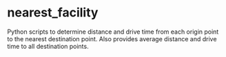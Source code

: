 # nearest_facility
Python scripts to determine distance and drive time from each origin point to the nearest destination point. Also provides average distance and drive time to all destination points.
